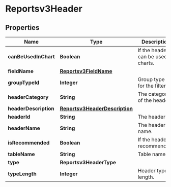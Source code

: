 

# Reportsv3Header


## Properties

| Name | Type | Description | Notes |
|------------ | ------------- | ------------- | -------------|
|**canBeUsedInChart** | **Boolean** | If the header can be used in charts. |  [optional] |
|**fieldName** | [**Reportsv3FieldName**](Reportsv3FieldName.md) |  |  [optional] |
|**groupTypeId** | **Integer** | Group type id for the filter. |  [optional] |
|**headerCategory** | **String** | The category of the header. |  [optional] |
|**headerDescription** | [**Reportsv3HeaderDescription**](Reportsv3HeaderDescription.md) |  |  [optional] |
|**headerId** | **String** | The header id. |  [optional] |
|**headerName** | **String** | The header name. |  [optional] |
|**isRecommended** | **Boolean** | If the header is recommended. |  [optional] |
|**tableName** | **String** | Table name. |  [optional] |
|**type** | **Reportsv3HeaderType** |  |  [optional] |
|**typeLength** | **Integer** | Header type length. |  [optional] |



